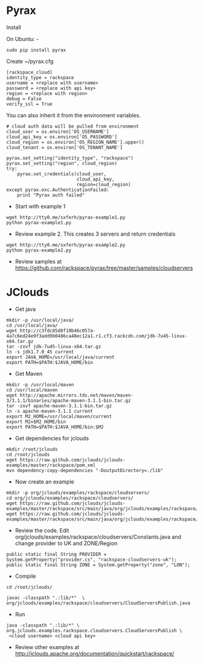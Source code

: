 
Pyrax
======

Install

On Ubuntu: -
```
sudo pip install pyrax
```

Create  ~/pyrax.cfg

```
[rackspace_cloud]
identity_type = rackspace
username = <replace with username>
password = <replace with api key>
region = <replace with region>
debug = False
verify_ssl = True
```

You can also inherit it from the environment variables.

```
# cloud auth data will be pulled from environment
cloud_user = os.environ['OS_USERNAME']
cloud_api_key = os.environ['OS_PASSWORD']
cloud_region = os.environ['OS_REGION_NAME'].upper()
cloud_tenant = os.environ['OS_TENANT_NAME']

pyrax.set_setting("identity_type", "rackspace")
pyrax.set_setting("region", cloud_region)
try:
    pyrax.set_credentials(cloud_user,
                          cloud_api_key,
                          region=cloud_region)
except pyrax.exc.AuthenticationFailed:
    print "Pyrax auth failed"
```


 * Start with example 1

```
wget http://tty0.me/sxferh/pyrax-example1.py
python pyrax-example1.py
```

  * Review example 2. This creates 3 servers and return credentials

```
wget http://tty0.me/sxferh/pyrax-example2.py
python pyrax-example2.py
```


  * Review samples at https://github.com/rackspace/pyrax/tree/master/samples/cloudservers


JClouds
======

  * Get java

```
mkdir -p /usr/local/java/
cd /usr/local/java/
wget http://c3fdc85d8f10b46c057a-4a7c6ed24e9f3add9b0486ca48ec12a1.r1.cf3.rackcdn.com/jdk-7u45-linux-x64.tar.gz
tar -zxvf jdk-7u45-linux-x64.tar.gz
ln -s jdk1.7.0_45 current
export JAVA_HOME=/usr/local/java/current
export PATH=$PATH:$JAVA_HOME/bin
```


 * Get Maven

```
mkdir -p /usr/local/maven
cd /usr/local/maven
wget http://apache.mirrors.tds.net/maven/maven-3/3.1.1/binaries/apache-maven-3.1.1-bin.tar.gz
tar -zxvf apache-maven-3.1.1-bin.tar.gz 
ln -s apache-maven-3.1.1 current
export M2_HOME=/usr/local/maven/current
export M2=$M2_HOME/bin
export PATH=$PATH:$JAVA_HOME/bin:$M2
```



 * Get dependencies for jclouds

```
mkdir /root/jclouds
cd /root/jclouds
wget https://raw.github.com/jclouds/jclouds-examples/master/rackspace/pom.xml
mvn dependency:copy-dependencies "-DoutputDirectory=./lib"
```



 * Now create an example

```
mkdir -p org/jclouds/examples/rackspace/cloudservers/
cd org/jclouds/examples/rackspace/cloudservers/
wget https://raw.github.com/jclouds/jclouds-examples/master/rackspace/src/main/java/org/jclouds/examples/rackspace/cloudservers/CloudServersPublish.java
wget https://raw.github.com/jclouds/jclouds-examples/master/rackspace/src/main/java/org/jclouds/examples/rackspace/cloudservers/Constants.java
```


 * Review the code. Edit org/jclouds/examples/rackspace/cloudservers/Constants.java and change provider to UK and ZONE/Region

```
public static final String PROVIDER = System.getProperty("provider.cs", "rackspace-cloudservers-uk");
public static final String ZONE = System.getProperty("zone", "LON");
```


 * Compile

```
cd /root/jclouds/

javac -classpath ".:lib/*"  \
org/jclouds/examples/rackspace/cloudservers/CloudServersPublish.java

```

 * Run
```
java -classpath ".:lib/*" \
org.jclouds.examples.rackspace.cloudservers.CloudServersPublish \
 <cloud username> <cloud api key>
```


 * Review other examples at http://jclouds.apache.org/documentation/quickstart/rackspace/




